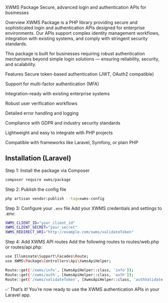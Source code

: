 XWMS Package
Secure, advanced login and authentication APIs for businesses

Overview
XWMS Package is a PHP library providing secure and sophisticated login and authentication APIs designed for enterprise environments. Our APIs support complex identity management workflows, integration with existing systems, and comply with stringent security standards.

This package is built for businesses requiring robust authentication mechanisms beyond simple login solutions — ensuring reliability, security, and scalability.

Features
Secure token-based authentication (JWT, OAuth2 compatible)

Support for multi-factor authentication (MFA)

Integration-ready with existing enterprise systems

Robust user verification workflows

Detailed error handling and logging

Compliance with GDPR and industry security standards

Lightweight and easy to integrate with PHP projects

Compatible with frameworks like Laravel, Symfony, or plain PHP

## Installation (Laravel)

Step 1: Install the package via Composer

```bash
composer require xwms/package
```

Step 2: Publish the config file

```bash
php artisan vendor:publish --tag=xwms-config
```

Step 3: Configure your `.env` file
Add your XWMS credentials and settings to .env:

```bash
XWMS_CLIENT_ID="your_client_id"
XWMS_CLIENT_SECRET="your_secret"
XWMS_REDIRECT_URI="http://example.com/xwms/validateToken"

```

Step 4: Add XWMS API routes
Add the following routes to routes/web.php or routes/api.php:

```bash
use Illuminate\Support\Facades\Route;
use XWMS\Package\Controllers\Api\XwmsApiHelper;

Route::get('/xwms/info', [XwmsApiHelper::class, 'info']);
Route::get('/xwms/auth', [XwmsApiHelper::class, 'auth']);
Route::get('/xwms/validateToken', [XwmsApiHelper::class, 'authValidate']);
```

✅ That’s it! You’re now ready to use the XWMS authentication APIs in your Laravel app.

